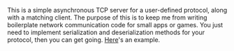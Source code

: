 This is a simple asynchronous TCP server for a user-defined protocol, along with a matching client.
The purpose of this is to keep me from writing boilerplate network communication code for small apps or games.
You just need to implement serialization and deserialization methods for your protocol, then you can get going.
[Here](examples/ex1.rs)'s an example.
